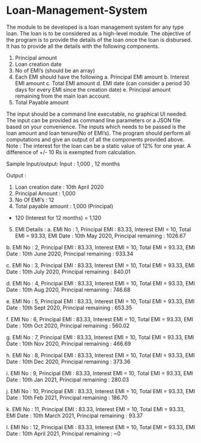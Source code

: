 # Loan-Management-System

The module to be developed is a loan management system for any type loan.
The loan is to be considered as a high-level module. The objective of the program is to provide the details of the loan once the loan is disbursed. It has to provide all the details with the following components.

1. Principal amount
2. Loan creation date
3. No of EMI’s (should be an array)
4. Each EMI should have the following
a. Principal EMI amount
b. Interest EMI amount
c. Total EMI amount
d. EMI date (can consider a period 30 days for every EMI since the creation date)
e. Principal amount remaining from the main loan account.
5. Total Payable amount


The input should be a command line executable, no graphical UI needed. The input can be provided as command line parameters or a JSON file based on your convenience. The inputs which needs to be passed is the loan amount and loan tenure(No of EMI’s). The program should perform all computations and give an output of all the components provided above.
Note : The interest for the loan can be a static value of 12% for one year. A difference of +/- 10 Rs is exempted from calculation.




Sample Input/output:
Input : 1,000 , 12 months

Output :
1. Loan creation date : 10th April 2020
2. Principal Amount : 1,000
3. No Of EMI’s : 12
4. Total payable amount : 1,000 (Principal)
+ 120 (Interest for 12 months) = 1,120
5. EMI Details :
a. EMI No : 1, Principal EMI : 83.33, Interest EMI = 10, Total EMI =
93.33, EMI Date : 10th May 2020, Principal remaining : 1026.67

b. EMI No : 2, Principal EMI : 83.33, Interest EMI = 10, Total EMI =
93.33, EMI Date : 10th June 2020, Principal remaining : 933.34

c. EMI No : 3, Principal EMI : 83.33, Interest EMI = 10, Total EMI =
93.33, EMI Date : 10th July 2020, Principal remaining : 840.01

d. EMI No : 4, Principal EMI : 83.33, Interest EMI = 10, Total EMI =
93.33, EMI Date : 10th Aug 2020, Principal remaining : 746.68

e. EMI No : 5, Principal EMI : 83.33, Interest EMI = 10, Total EMI =
93.33, EMI Date : 10th Sept 2020, Principal remaining : 653.35

f. EMI No : 6, Principal EMI : 83.33, Interest EMI = 10, Total EMI =
93.33, EMI Date : 10th Oct 2020, Principal remaining : 560.02

g. EMI No : 7, Principal EMI : 83.33, Interest EMI = 10, Total EMI =
93.33, EMI Date : 10th Nov 2020, Principal remaining : 466.69

h. EMI No : 8, Principal EMI : 83.33, Interest EMI = 10, Total EMI =
93.33, EMI Date : 10th Dec 2020, Principal remaining : 373.36

i. EMI No : 9, Principal EMI : 83.33, Interest EMI = 10, Total EMI =
93.33, EMI Date : 10th Jan 2021, Principal remaining : 280.03

j. EMI No : 10, Principal EMI : 83.33, Interest EMI = 10, Total EMI =
93.33, EMI Date : 10th Feb 2021, Principal remaining : 186.70

k. EMI No : 11, Principal EMI : 83.33, Interest EMI = 10, Total EMI =
93.33, EMI Date : 10th March 2021, Principal remaining : 93.37

l. EMI No : 12, Principal EMI : 83.33, Interest EMI = 10, Total EMI =
93.33, EMI Date : 10th April 2021, Principal remaining : ~0
